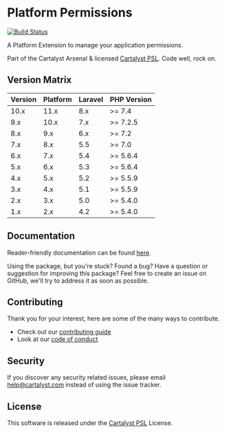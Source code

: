 # Platform Permissions

[![Build Status][icon-travis]][link-travis]

A Platform Extension to manage your application permissions.

Part of the Cartalyst Arsenal & licensed [Cartalyst PSL](LICENSE). Code well, rock on.

## Version Matrix

Version | Platform | Laravel | PHP Version
------- | -------- | ------- | ------------
10.x    | 11.x     | 8.x    | >= 7.4
9.x     | 10.x     | 7.x    | >= 7.2.5
8.x     | 9.x      | 6.x    | >= 7.2
7.x     | 8.x      | 5.5    | >= 7.0
6.x     | 7.x      | 5.4    | >= 5.6.4
5.x     | 6.x      | 5.3    | >= 5.6.4
4.x     | 5.x      | 5.2    | >= 5.5.9
3.x     | 4.x      | 5.1    | >= 5.5.9
2.x     | 3.x      | 5.0    | >= 5.4.0
1.x     | 2.x      | 4.2    | >= 5.4.0

## Documentation

Reader-friendly documentation can be found [here][link-docs].

Using the package, but you're stuck? Found a bug? Have a question or suggestion for improving this package? Feel free to create an issue on GitHub, we'll try to address it as soon as possible.

## Contributing

Thank you for your interest, here are some of the many ways to contribute.

- Check out our [contributing guide](/.github/CONTRIBUTING.md)
- Look at our [code of conduct](/.github/CODE_OF_CONDUCT.md)

## Security

If you discover any security related issues, please email help@cartalyst.com instead of using the issue tracker.

## License

This software is released under the [Cartalyst PSL](LICENSE) License.

[link-docs]:   https://cartalyst.com/manual/platform-permissions
[link-travis]: https://travis-ci.com/cartalyst/platform-permissions

[icon-travis]: https://travis-ci.com/cartalyst/platform-permissions.svg?token=LAut3LMbmBFi3T9j45FH&branch=10.x
